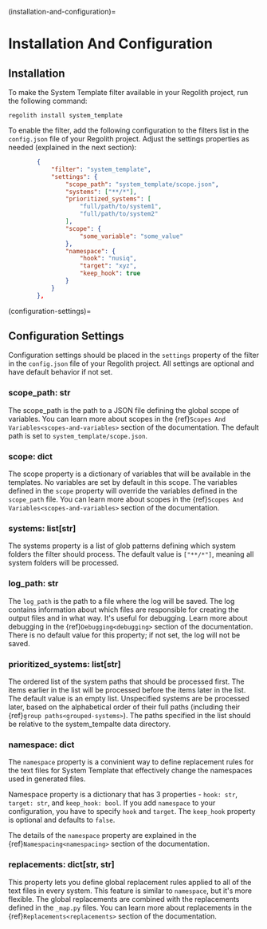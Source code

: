 (installation-and-configuration)=
# Installation And Configuration
## Installation
To make the System Template filter available in your Regolith project, run the following command:

```text
regolith install system_template
```

To enable the filter, add the following configuration to the filters list in the `config.json` file of your Regolith project. Adjust the settings properties as needed (explained in the next section):

```json
        {
            "filter": "system_template",
            "settings": {
                "scope_path": "system_template/scope.json",
                "systems": ["**/*"],
                "prioritized_systems": [
                    "full/path/to/system1",
                    "full/path/to/system2"
                ],
                "scope": {
                    "some_variable": "some_value"
                },
                "namespace": {
                    "hook": "nusiq",
                    "target": "xyz",
                    "keep_hook": true
                }
            }
        },
```

(configuration-settings)=
## Configuration Settings
Configuration settings should be placed in the `settings` property of the filter in the `config.json` file of your Regolith project. All settings are optional and have default behavior if not set.

### scope_path: str
The scope_path is the path to a JSON file defining the global scope of variables. You can learn more about scopes in the {ref}`Scopes And Variables<scopes-and-variables>` section of the documentation. The default path is set to `system_template/scope.json`.

### scope: dict
The scope property is a dictionary of variables that will be available in the templates. No variables are set by default in this scope. The variables defined in the `scope` property will override the variables defined in the `scope_path` file. You can learn more about scopes in the {ref}`Scopes And Variables<scopes-and-variables>` section of the documentation.

### systems: list[str]
The systems property is a list of glob patterns defining which system folders the filter should process. The default value is `["**/*"]`, meaning all system folders will be processed.

### log_path: str
The `log_path` is the path to a file where the log will be saved. The log contains information about which files are responsible for creating the output files and in what way. It's useful for debugging. Learn more about debugging in the {ref}`Debugging<debugging>` section of the documentation. There is no default value for this property; if not set, the log will not be saved.

### prioritized_systems: list[str]
The ordered list of the system paths that should be processed first. The items earlier in the list will be processed before the items later in the list. The default value is an empty list. Unspecified systems are be processed later, based on the alphabetical order of their full paths (including their {ref}`group paths<grouped-systems>`). The paths specified in the list should be relative to the system_tempalte data directory.

### namespace: dict
The `namespace` property is a convinient way to define replacement rules for the text files for System Template that effectively change the namespaces used in generated files.

Namespace property is a dictionary that has 3 properties - `hook: str`, `target: str`, and `keep_hook: bool`. If you add `namespace` to your configuration, you have to specify `hook` and `target`. The `keep_hook` property is optional and defaults to `false`.

The details of the `namespace` property are explained in the {ref}`Namespacing<namespacing>` section of the documentation.

### replacements: dict[str, str]
This property lets you define global replacement rules applied to all of the text files in every system. This feature is similar to `namespace`, but it's more flexible. The global replacements are combined with the replacements defined in the `_map.py` files. You can learn more about replacements in the {ref}`Replacements<replacements>` section of the documentation.
